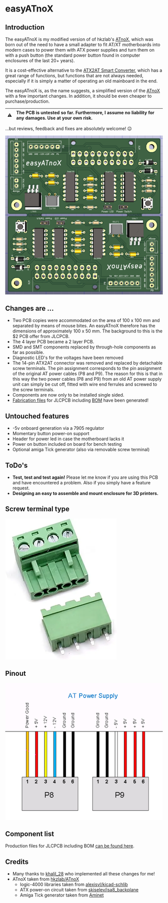# easyATnoX

## Introduction

The easyATnoX is my modified version of of hkzlab's [ATnoX](https://github.com/hkzlab/ATnoX), which was born out of the need to have a small adapter to fit AT/XT motherboards into modern cases to power them with ATX power supplies and turn them on with a push button (the standard power button found in computer enclosures of the last 20+ years).

It is a cost-effective alternative to the [ATX2AT Smart Converter](https://x86.fr/atx2at-smart-converter/), which has a great range of functions, but functions that are not always needed, especially if it is simply a matter of operating an old mainboard in the end.

The easyATnoX is, as the name suggests, a simplified version of the [ATnoX](https://github.com/hkzlab/ATnoX) with a few important changes. In addition, it should be even cheaper to purchase/production.

:warning: | The PCB is untested so far. Furthermore, I assume no liability for any damages. Use at your own risk.
:---: | :---

...but reviews, feedback and fixes are absolutely welcome! 😉

![easyATnoX PCB](Images/easyATnoX_top.png)

## Changes are ...

- Two PCB copies were accommodated on the area of 100 x 100 mm and separated by means of mouse bites. An easyATnoX therefore has the dimensions of approximately 100 x 50 mm. The background to this is the $2 PCB offer from JLCPCB.
- The 4 layer PCB became a 2 layer PCB.
- SMD and SMT components replaced by through-hole components as far as possible.
- Diagnostic LED's for the voltages have been removed
- The 14-pin ATX2AT connector was removed and replaced by detachable screw terminals. The pin assignment corresponds to the pin assignment of the original AT power cables (P8 and P9). The reason for this is that in this way the two power cables (P8 and P9) from an old AT power supply unit can simply be cut off, fitted with wire end ferrules and screwed to the screw terminals.
- Components are now only to be installed single sided.
- [Fabrication files](/KiCAD/jlcpcb/) for JLCPCB including [BOM](/KiCAD/jlcpcb/assembly/BOM-MouseBite.csv) have been generated!

## Untouched features

- -5v onboard generation via a 7905 regulator
- Momentary button power-on support
- Header for power led in case the motherboard lacks it
- Power on button included on board for bench testing
- Optional amiga Tick generator (also via removable screw terminal)

## ToDo's

- **Test, test and test again!** Please let me know if you are using this PCB and have encountered a problem. Also if you simply have a feature request.
- **Designing an easy to assemble and mount enclosure for 3D printers.**

## Screw terminal type

![removable screw terminal](Images/removable_screw_terminals.png)

## Pinout

![AT connector standard pinout](Images/at_connector.png)

## Component list

Production files for JLCPCB including BOM [can be found here](/KiCAD/jlcpcb/).

## Credits

- Many thanks to [khalil_28](https://www.fiverr.com/khalil_28) who implemented all these changes for me!
- ATnoX taken from [hkzlab/ATnoX](https://github.com/hkzlab/ATnoX)
  - logic-4000 libraries taken from [alexisvl/kicad-schlib](https://github.com/alexisvl/kicad-schlib)
  - ATX power-on circuit taken from [skiselev/isa8_backplane](https://github.com/skiselev/isa8_backplane)
  - Amiga Tick generator taken from [Aminet](http://aminet.net/package/docs/hard/Mix_and_Tick)
